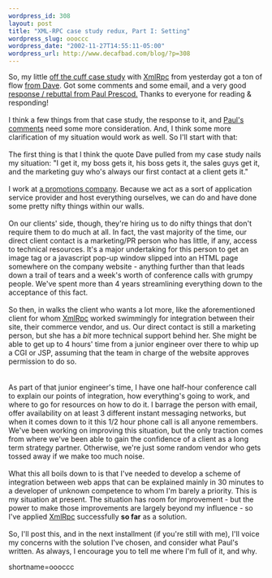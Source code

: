 ```yaml
--- 
wordpress_id: 308
layout: post
title: "XML-RPC case study redux, Part I: Setting"
wordpress_slug: oooccc
wordpress_date: "2002-11-27T14:55:11-05:00"
wordpress_url: http://www.decafbad.com/blog/?p=308
---
```

So, my little <a href="http://www.decafbad.com/news_archives/000332.phtml">off the cuff case study</a> with <a href="http://www.decafbad.com/twiki/bin/view/Main/XmlRpc">XmlRpc</a> from yesterday got a ton of flow <a href="http://scriptingnews.userland.com/backissues/2002/11/26#When:8:22:26AM">from Dave</a>.  Got some comments and some email, and a very good <a href="http://www.blogstream.com/pauls/1038403139">response / rebuttal from Paul Prescod.</a>  Thanks to everyone for reading &amp; responding!
<br /><br />
I think a few things from that case study, the response to it, and <a href="http://www.blogstream.com/pauls/1038403139">Paul's comments</a> need some more consideration.  And, I think some more clarification of my situation would work as well.  So I'll start with that:
<br /><br />
The first thing is that I think the quote Dave pulled from my case study nails my situation: "I get it, my boss gets it, his boss gets it, the sales guys get it, and the marketing guy who's always our first contact at a client gets it."
<br /><br />
I work at <a href="http://www.eprize.net">a promotions company</a>.  Because we act as a sort of application service provider and host everything ourselves, we can do and have done some pretty nifty things within our walls.
<br /><br />
On our clients' side, though, they're hiring us to do nifty things that don't require them to do much at all.  In fact, the vast majority of the time, our direct client contact is a marketing/PR person who has little, if any, access to technical resources.  It's a major undertaking for this person to get an image tag or a javascript pop-up window slipped into an HTML page somewhere on the company website - anything further than that leads down a trail of tears and a week's worth of conference calls with grumpy people.  We've spent more than 4 years streamlining everything down to the acceptance of this fact.
<br /><br />
So then, in walks the client who wants a lot more, like the aforementioned client for whom <a href="http://www.decafbad.com/twiki/bin/view/Main/XmlRpc">XmlRpc</a> worked swimmingly for integration between their site, their commerce vendor, and us.  Our direct contact is still a marketing person, but she has a <em>bit</em> more technical support behind her.  She might be able to get up to 4 hours' time from a junior engineer over there to whip up a CGI or JSP, assuming that the team in charge of the website approves permission to do so.  
<br /><br />
As part of that junior engineer's time, I have one half-hour conference call to explain our points of integration, how everything's going to work, and where to go for resources on how to do it.  I barrage the person with email, offer availability on at least 3 different instant messaging networks, but when it comes down to it this 1/2 hour phone call is all anyone remembers.  We've been working on improving this situation, but the only traction comes from where we've been able to gain the confidence of a client as a long term strategy partner.  Otherwise, we're just some random vendor who gets tossed away if we make too much noise.
<br /><br />
What this all boils down to is that I've needed to develop a scheme of integration between web apps that can be explained mainly in 30 minutes to a developer of unknown competence to whom I'm barely a priority.  This is my situation at present.  The situation has room for improvement - but the power to make those improvements are largely beyond my influence - so I've applied <a href="http://www.decafbad.com/twiki/bin/view/Main/XmlRpc">XmlRpc</a> successfully <strong>so far</strong> as a solution.
<br /><br />
So, I'll post this, and in the next installment (if you're still with me), I'll voice my concerns with the solution I've chosen, and consider what Paul's written.  As always, I encourage you to tell me where I'm full of it, and why.
<!--more-->
shortname=oooccc

